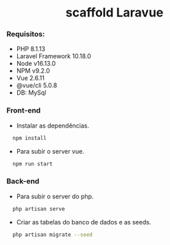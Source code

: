 <h1 align="center">scaffold Laravue</h1>

### Requisitos:

- PHP 8.1.13
- Laravel Framework 10.18.0
- Node v16.13.0
- NPM v9.2.0
- Vue 2.6.11
- @vue/cli 5.0.8
- DB: MySql

### Front-end
- Instalar as dependências.

```bash
  npm install
```
- Para subir o server vue.

```bash
  npm run start
```
### Back-end
- Para subir o server do php.

```bash
  php artisan serve
```

- Criar as tabelas do banco de dados e as seeds.

```bash
  php artisan migrate --seed
```
